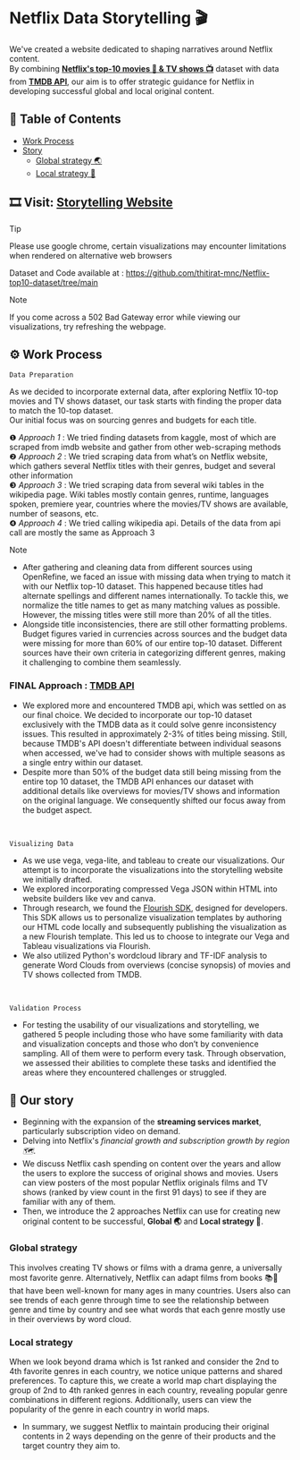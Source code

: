 # Netflix Data Storytelling 🎬
We've created a website dedicated to shaping narratives around Netflix content. <br>
By combining [**Netflix's top-10 movies 🍿 & TV shows 📺**](https://www.netflix.com/tudum/top10/) dataset with data from [**TMDB API**](https://developer.themoviedb.org/reference/intro/getting-started), our aim is to offer strategic guidance for Netflix in developing successful global and local original content.

## 🔗 Table of Contents
- [Work Process](#⚙️-work-process)
- [Story](#💭-our-story )
  - [Global strategy 🌏](#global-strategy)
  - [Local strategy 📍](#local-strategy)


## 🎞️ Visit: [Storytelling Website](https://netflixvis.my.canva.site/)

> [!TIP]
> Please use google chrome, certain visualizations may encounter limitations when rendered on alternative web browsers


Dataset and Code available at :
https://github.com/thitirat-mnc/Netflix-top10-dataset/tree/main

> [!NOTE]
> If you come across a 502 Bad Gateway error while viewing our visualizations, try refreshing the webpage. 

## ⚙️ Work Process
```
Data Preparation
```
As we decided to incorporate external data, after exploring Netflix 10-top movies and TV shows dataset, our task starts with finding the proper data to match the 10-top dataset. <br>Our initial focus was on sourcing genres and budgets for each title. <br>

❶ *Approach 1* : We tried finding datasets from kaggle, most of which are scraped from imdb website and gather from other web-scraping methods <br>
❷ *Approach 2* : We tried scraping data from what’s on Netflix website, which gathers several Netflix titles with their genres, budget and several other information <br>
❸ *Approach 3* : We tried scraping data from several wiki tables in the wikipedia page. Wiki tables mostly contain genres, runtime, languages spoken, premiere year, countries where the movies/TV shows are available, number of seasons, etc. <br>
❹ *Approach 4* : We tried calling wikipedia api. Details of the data from api call are mostly the same as Approach 3 <br>
> [!NOTE]
> - After gathering and cleaning data from different sources using OpenRefine, we faced an issue with missing data when trying to match it with our Netflix top-10 dataset. This happened because titles had alternate spellings and different names internationally. To tackle this, we normalize the title names to get as many matching values as possible. However, the missing titles were still more than 20% of all the titles.
> - Alongside title inconsistencies, there are still other formatting problems. Budget figures varied in currencies across sources and the budget data were missing for more than 60% of our entire top-10 dataset. Different sources have their own criteria in categorizing different genres, making it challenging to combine them seamlessly.

### FINAL Approach : [**TMDB API**](https://developer.themoviedb.org/reference/intro/getting-started)
- We explored more and encountered TMDB api, which was settled on as our final choice. We decided to incorporate our top-10 dataset exclusively with the TMDB data as it could solve genre inconsistency issues. This resulted in approximately 2-3% of titles being missing. Still, because TMDB's API doesn't differentiate between individual seasons when accessed, we've had to consider shows with multiple seasons as a single entry within our dataset. 
- Despite more than 50% of the budget data still being missing from the entire top 10 dataset, the TMDB API enhances our dataset with additional details like overviews for movies/TV shows and information on the original language. We consequently shifted our focus away from the budget aspect.
<br>

```
Visualizing Data
```
- As we use vega, vega-lite, and tableau to create our visualizations. Our attempt is to incorporate the visualizations into the storytelling website we initially drafted. 
- We explored incorporating compressed Vega JSON within HTML into website builders like vev and canva.
- Through research, we found the [Flourish SDK](https://developers.flourish.studio/sdk/introduction/), designed for developers. This SDK allows us to personalize visualization templates by authoring our HTML code locally and subsequently publishing the visualization as a new Flourish template. This led us to choose to integrate our Vega and Tableau visualizations via Flourish.
- We also utilized Python's wordcloud library and TF-IDF analysis to generate Word Clouds from overviews (concise synopsis) of movies and TV shows collected from TMDB.
<br>

```
Validation Process
```
- For testing the usability of our visualizations and storytelling, we gathered 5 people including those who have some familiarity with data and visualization concepts and those who don’t by convenience sampling. All of them were to perform every task. Through observation, we assessed their abilities to complete these tasks and identified the areas where they encountered challenges or struggled.

## 💭 Our story 
- Beginning with the expansion of the **streaming services market**, particularly subscription video on demand.
- Delving into Netflix's *financial growth and subscription growth by region 🗺*. 
- We discuss Netflix cash spending on content over the years and allow the users to explore the success of original shows and movies. Users can view posters of the most popular Netflix originals films and TV shows (ranked by view count in the first 91 days) to see if they are familiar with any of them.
- Then, we introduce the 2 approaches Netflix can use for creating new original content to be successful, **Global 🌏** and **Local strategy 📍**. 
### **Global strategy**
This involves creating TV shows or films with a drama genre, a universally most favorite genre. Alternatively, Netflix can adapt films from books 📚📒 that have been well-known for many ages in many countries. Users also can see trends of each genre through time to see the relationship between genre and time by country and see what words that each genre mostly use in their overviews by word cloud.
### **Local strategy**
When we look beyond drama which is 1st ranked and consider the 2nd to 4th favorite genres in each country, we notice unique patterns and shared preferences. To capture this, we create a world map chart displaying the group of 2nd to 4th ranked genres in each country, revealing popular genre combinations in different regions. Additionally, users can view the popularity of the genre in each country in world maps. 
- In summary, we suggest Netflix to maintain producing their original contents in 2 ways depending on the genre of their products and the target country they aim to.
